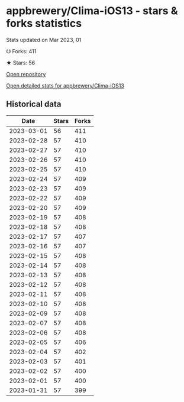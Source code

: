 # appbrewery/Clima-iOS13 - stars & forks statistics

Stats updated on Mar 2023, 01

☋ Forks: 411

★ Stars: 56

[Open repository](https://github.com/appbrewery/Clima-iOS13)

[Open detailed stats for appbrewery/Clima-iOS13](https://reviewgithub.com/rep/appbrewery/Clima-iOS13)

## Historical data
| Date | Stars | Forks |
|------|-------|-------|
| 2023-03-01 | 56 | 411 | 
| 2023-02-28 | 57 | 410 | 
| 2023-02-27 | 57 | 410 | 
| 2023-02-26 | 57 | 410 | 
| 2023-02-25 | 57 | 410 | 
| 2023-02-24 | 57 | 409 | 
| 2023-02-23 | 57 | 409 | 
| 2023-02-22 | 57 | 409 | 
| 2023-02-20 | 57 | 409 | 
| 2023-02-19 | 57 | 408 | 
| 2023-02-18 | 57 | 408 | 
| 2023-02-17 | 57 | 407 | 
| 2023-02-16 | 57 | 407 | 
| 2023-02-15 | 57 | 408 | 
| 2023-02-14 | 57 | 408 | 
| 2023-02-13 | 57 | 408 | 
| 2023-02-12 | 57 | 408 | 
| 2023-02-11 | 57 | 408 | 
| 2023-02-10 | 57 | 408 | 
| 2023-02-09 | 57 | 408 | 
| 2023-02-07 | 57 | 408 | 
| 2023-02-06 | 57 | 408 | 
| 2023-02-05 | 57 | 406 | 
| 2023-02-04 | 57 | 402 | 
| 2023-02-03 | 57 | 401 | 
| 2023-02-02 | 57 | 400 | 
| 2023-02-01 | 57 | 400 | 
| 2023-01-31 | 57 | 399 | 

